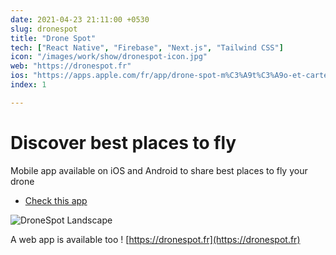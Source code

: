 ```yaml
---
date: 2021-04-23 21:11:00 +0530
slug: dronespot
title: "Drone Spot"
tech: ["React Native", "Firebase", "Next.js", "Tailwind CSS"]
icon: "/images/work/show/dronespot-icon.jpg"
web: "https://dronespot.fr"
ios: "https://apps.apple.com/fr/app/drone-spot-m%C3%A9t%C3%A9o-et-carte/id1348877960"
index: 1

---
```


# Discover best places to fly

Mobile app available on iOS and Android to share best places to fly your drone

- [Check this app](https://dronespot.fr/mobile)

![DroneSpot Landscape](/images/work/show/dronespot-landscape.png)

A web app is available too ! [https://dronespot.fr](https://dronespot.fr)